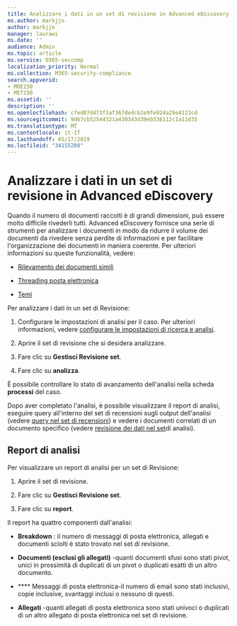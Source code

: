 ```yaml
---
title: Analizzare i dati in un set di revisione in Advanced eDiscovery
ms.author: markjjo
author: markjjo
manager: laurawi
ms.date: ''
audience: Admin
ms.topic: article
ms.service: O365-seccomp
localization_priority: Normal
ms.collection: M365-security-compliance
search.appverid:
- MOE150
- MET150
ms.assetid: ''
description: ''
ms.openlocfilehash: cfed07d473f2af367de4cb2e9fe924a29e4123cd
ms.sourcegitcommit: 9d67cb52544321a430343d39eb336112c1a11d35
ms.translationtype: MT
ms.contentlocale: it-IT
ms.lasthandoff: 05/17/2019
ms.locfileid: "34155208"
---
```

# <a name="analyze-data-in-a-review-set-in-advanced-ediscovery"></a>Analizzare i dati in un set di revisione in Advanced eDiscovery

Quando il numero di documenti raccolti è di grandi dimensioni, può essere molto difficile rivederli tutti. Advanced eDiscovery fornisce una serie di strumenti per analizzare i documenti in modo da ridurre il volume dei documenti da rivedere senza perdite di informazioni e per facilitare l'organizzazione dei documenti in maniera coerente. Per ulteriori informazioni su queste funzionalità, vedere:

- [Rilevamento dei documenti simili](near-duplicates.md)

- [Threading posta elettronica](email-threading.md)

- [Temi](themes.md)

Per analizzare i dati in un set di Revisione:

1. Configurare le impostazioni di analisi per il caso. Per ulteriori informazioni, vedere [configurare le impostazioni di ricerca e analisi](configure-search-analytics-settings.md).

2. Aprire il set di revisione che si desidera analizzare.

3. Fare clic su **Gestisci Revisione set**.

4. Fare clic su **analizza**.

È possibile controllare lo stato di avanzamento dell'analisi nella scheda **processi** del caso.

 Dopo aver completato l'analisi, è possibile visualizzare il report di analisi, eseguire query all'interno del set di recensioni sugli output dell'analisi (vedere [query nel set di recensioni](review-set-search.md)) e vedere i documenti correlati di un documento specifico (vedere [revisione dei dati nel set](reviewing-data-in-review-set.md)di analisi).

## <a name="analytics-report"></a>Report di analisi

Per visualizzare un report di analisi per un set di Revisione:

1. Aprire il set di revisione.

2. Fare clic su **Gestisci Revisione set**.

3. Fare clic su **report**.

Il report ha quattro componenti dall'analisi:

- **Breakdown** : il numero di messaggi di posta elettronica, allegati e documenti sciolti è stato trovato nel set di revisione.

- **Documenti (esclusi gli allegati)** -quanti documenti sfusi sono stati pivot, unici in prossimità di duplicati di un pivot o duplicati esatti di un altro documento.

- **** Messaggi di posta elettronica-il numero di email sono stati inclusivi, copie inclusive, svantaggi inclusi o nessuno di questi.

- **Allegati** -quanti allegati di posta elettronica sono stati univoci o duplicati di un altro allegato di posta elettronica nel set di revisione.